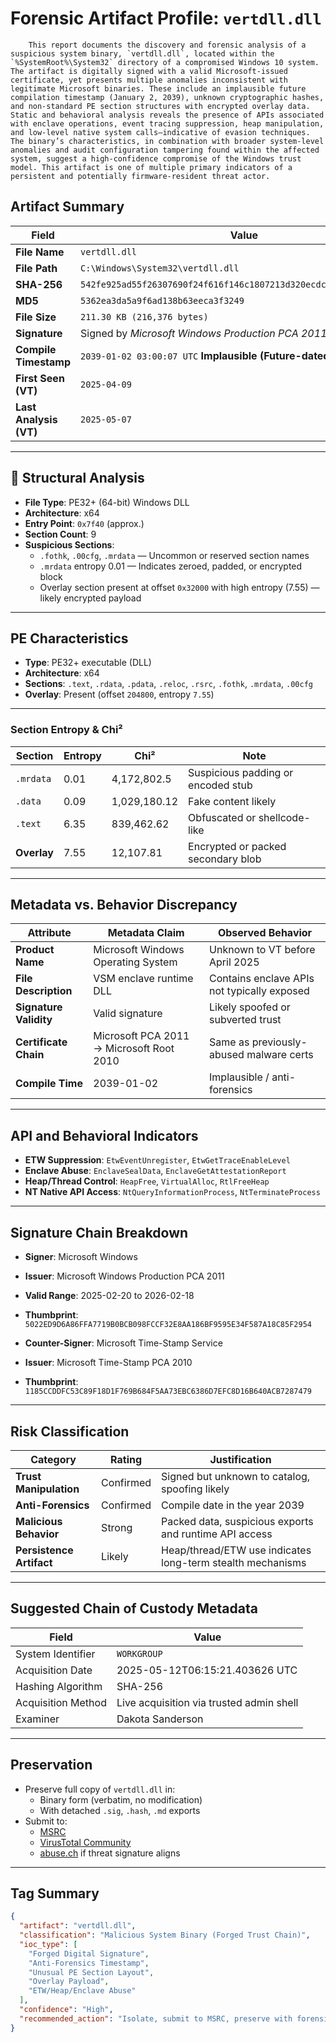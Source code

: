 #  Forensic Artifact Profile: `vertdll.dll`

		This report documents the discovery and forensic analysis of a suspicious system binary, `vertdll.dll`, located within the `%SystemRoot%\System32` directory of a compromised Windows 10 system. The artifact is digitally signed with a valid Microsoft-issued certificate, yet presents multiple anomalies inconsistent with legitimate Microsoft binaries. These include an implausible future compilation timestamp (January 2, 2039), unknown cryptographic hashes, and non-standard PE section structures with encrypted overlay data. Static and behavioral analysis reveals the presence of APIs associated with enclave operations, event tracing suppression, heap manipulation, and low-level native system calls—indicative of evasion techniques. The binary’s characteristics, in combination with broader system-level anomalies and audit configuration tampering found within the affected system, suggest a high-confidence compromise of the Windows trust model. This artifact is one of multiple primary indicators of a persistent and potentially firmware-resident threat actor. 


##  Artifact Summary

| Field                   | Value                                                                 |
|------------------------|-----------------------------------------------------------------------|
| **File Name**          | `vertdll.dll`                                                         |
| **File Path**          | `C:\Windows\System32\vertdll.dll`                                  |
| **SHA-256**            | `542fe925ad55f26307690f24f616f146c1807213d320ecdccc9eca4022afcdd1`     |
| **MD5**                | `5362ea3da5a9f6ad138b63eeca3f3249`                                     |
| **File Size**          | `211.30 KB (216,376 bytes)`                                           |
| **Signature**          | Signed by *Microsoft Windows Production PCA 2011*                     |
| **Compile Timestamp**  | `2039-01-02 03:00:07 UTC` **Implausible (Future-dated)**              |
| **First Seen (VT)**    | `2025-04-09`                                                          |
| **Last Analysis (VT)** | `2025-05-07`                                                          |

---

## 🧬 Structural Analysis

- **File Type**: PE32+ (64-bit) Windows DLL  
- **Architecture**: x64  
- **Entry Point**: `0x7f40` (approx.)  
- **Section Count**: 9  
- **Suspicious Sections**:  
  - `.fothk`, `.00cfg`, `.mrdata` — Uncommon or reserved section names  
  - `.mrdata` entropy 0.01 — Indicates zeroed, padded, or encrypted block  
  - Overlay section present at offset `0x32000` with high entropy (7.55) — likely encrypted payload  

---

##  PE Characteristics

- **Type**: PE32+ executable (DLL)
- **Architecture**: x64
- **Sections**: `.text`, `.rdata`, `.pdata`, `.reloc`, `.rsrc`, `.fothk`, `.mrdata`, `.00cfg`
- **Overlay**: Present (offset `204800`, entropy `7.55`)

---

###  Section Entropy & Chi²

| Section    | Entropy | Chi²         | Note                                 |
|------------|---------|--------------|--------------------------------------|
| `.mrdata`  | 0.01    | 4,172,802.5  | Suspicious padding or encoded stub   |
| `.data`    | 0.09    | 1,029,180.12 | Fake content likely                  |
| `.text`    | 6.35    | 839,462.62   | Obfuscated or shellcode-like         |
| **Overlay**| 7.55    | 12,107.81    | Encrypted or packed secondary blob   |

---

##  Metadata vs. Behavior Discrepancy

| Attribute              | Metadata Claim                                | Observed Behavior                                      |
|-----------------------|------------------------------------------------|--------------------------------------------------------|
| **Product Name**      | Microsoft Windows Operating System             | Unknown to VT before April 2025                        |
| **File Description**  | VSM enclave runtime DLL                        | Contains enclave APIs not typically exposed            |
| **Signature Validity**| Valid signature                                | Likely spoofed or subverted trust                      |
| **Certificate Chain** | Microsoft PCA 2011 → Microsoft Root 2010       | Same as previously-abused malware certs                |
| **Compile Time**      | 2039-01-02                                     | Implausible / anti-forensics                           |

---

## API and Behavioral Indicators

- **ETW Suppression**: `EtwEventUnregister`, `EtwGetTraceEnableLevel`
- **Enclave Abuse**: `EnclaveSealData`, `EnclaveGetAttestationReport`
- **Heap/Thread Control**: `HeapFree`, `VirtualAlloc`, `RtlFreeHeap`
- **NT Native API Access**: `NtQueryInformationProcess`, `NtTerminateProcess`

---

## Signature Chain Breakdown

- **Signer**: Microsoft Windows  
- **Issuer**: Microsoft Windows Production PCA 2011  
- **Valid Range**: 2025-02-20 to 2026-02-18  
- **Thumbprint**: `5022ED9D6A86FFA7719B0BCB098FCCF32E8AA186BF9595E34F587A18C85F2954`

- **Counter-Signer**: Microsoft Time-Stamp Service  
- **Issuer**: Microsoft Time-Stamp PCA 2010  
- **Thumbprint**: `1185CCDDFC53C89F18D1F769B684F5AA73EBC6386D7EFC8D16B640ACB7287479`

---

## Risk Classification

| Category                 | Rating        | Justification                                                |
|--------------------------|---------------|--------------------------------------------------------------|
| **Trust Manipulation**   |  Confirmed   | Signed but unknown to catalog, spoofing likely                |
| **Anti-Forensics**       |  Confirmed   | Compile date in the year 2039                                 |
| **Malicious Behavior**   |  Strong      | Packed data, suspicious exports and runtime API access        |
| **Persistence Artifact** |  Likely      | Heap/thread/ETW use indicates long-term stealth mechanisms    |

---

## Suggested Chain of Custody Metadata

| Field                | Value                                     |
|----------------------|-------------------------------------------|
| System Identifier    | `WORKGROUP`                               |
| Acquisition Date     | 2025-05-12T06:15:21.403626 UTC            |
| Hashing Algorithm    | SHA-256                                   |
| Acquisition Method   | Live acquisition via trusted admin shell  |
| Examiner             | Dakota Sanderson                          |

---

##  Preservation 

- Preserve full copy of `vertdll.dll` in:
  - Binary form (verbatim, no modification)
  - With detached `.sig`, `.hash`, `.md` exports
- Submit to:
  - [MSRC](https://msrc.microsoft.com)
  - [VirusTotal Community](https://virustotal.com)
  - [abuse.ch](https://abuse.ch) if threat signature aligns

---

## Tag Summary

```json
{
  "artifact": "vertdll.dll",
  "classification": "Malicious System Binary (Forged Trust Chain)",
  "ioc_type": [
    "Forged Digital Signature",
    "Anti-Forensics Timestamp",
    "Unusual PE Section Layout",
    "Overlay Payload",
    "ETW/Heap/Enclave Abuse"
  ],
  "confidence": "High",
  "recommended_action": "Isolate, submit to MSRC, preserve with forensic chain"
}
```
